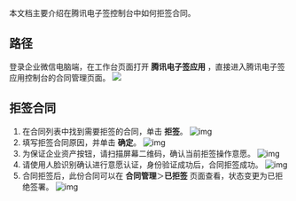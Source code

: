 本文档主要介绍在腾讯电子签控制台中如何拒签合同。

## 路径
登录企业微信电脑端，在工作台页面打开 **腾讯电子签应用** ，直接进入腾讯电子签应用控制台的合同管理页面。
![](https://qcloudimg.tencent-cloud.cn/raw/412d93a3a6fb21d0f1e393e2d8a8dae7.png)   



## 拒签合同
1. 在合同列表中找到需要拒签的合同，单击 **拒签**。
![img](https://wdoc-76491.picgzc.qpic.cn/MTY4ODg1MDU0MDkxODM1OQ_444659_0r026X8WvK0UcWAu_1658222804?w=1280&h=661.6657710908114)        
2. 填写拒签合同原因，并单击 **确定**。
![img](https://wdoc-76491.picgzc.qpic.cn/MTY4ODg1MDU0MDkxODM1OQ_910961_gGJvX890Nuc75wnj_1658222887?w=1280&h=661.6657710908114)        
3. 为保证企业资产按钮，请扫描屏幕二维码，确认当前拒签操作意愿。
![img](https://wdoc-76491.picgzc.qpic.cn/MTY4ODg1MDU0MDkxODM1OQ_430628_IklHyRXaYC6iORfx_1658223162?w=1280&h=661.6657710908114)        
4. 请使用人脸识别确认进行意愿认证，身份验证成功后，合同拒签成功。
![img](https://wdoc-76491.picgzc.qpic.cn/MTY4ODg1MDU0MDkxODM1OQ_270541_UdZA4P14DpiUpAsC_1658222060?w=768&h=821)        
5. 合同拒签后，此份合同可以在 **合同管理**＞**已拒签** 页面查看，状态变更为已拒绝签署。
![img](https://wdoc-76491.picgzc.qpic.cn/MTY4ODg1MDU0MDkxODM1OQ_905790_5PLOGJH4xVCw64H4_1658223281?w=1280&h=772.4803862401932)        
